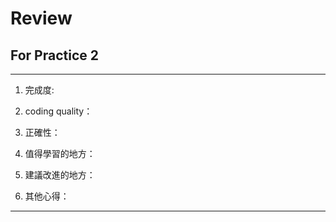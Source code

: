 Review
=======

## For Practice 2

---

1. 完成度:
2. coding quality：
3. 正確性：
4. 值得學習的地方：
5. 建議改進的地方：
   
6. 其他心得：

---
